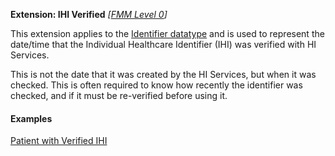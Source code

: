 **Extension: IHI Verified** *[[FMM Level 0](guidance.html)]*

This extension applies to the [Identifier datatype](http://hl7.org/fhir/datatypes.html#identifier) and is used to represent the date/time that the Individual Healthcare Identifier (IHI) was verified with HI Services.

This is not the date that it was created by the HI Services, but when it was checked. This is often required to know how recently the identifier was checked, and if it must be re-verified before using it.

#### Examples

[Patient with Verified IHI](Patient-example1.html)
